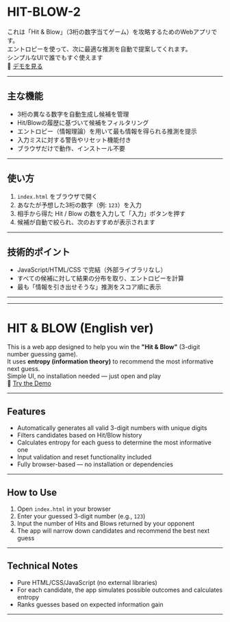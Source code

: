 #  HIT-BLOW-2

これは「Hit & Blow」（3桁の数字当てゲーム）を攻略するためのWebアプリです。  
エントロピーを使って、次に最適な推測を自動で提案してくれます。  
シンプルなUIで誰でもすぐ使えます  
🔗 [デモを見る](https://sho7772987.github.io/HIT-BLOW-2/)

---

##  主な機能

-  3桁の異なる数字を自動生成し候補を管理
-  Hit/Blowの履歴に基づいて候補をフィルタリング
-  エントロピー（情報理論）を用いて最も情報を得られる推測を提示
-  入力ミスに対する警告やリセット機能付き
-  ブラウザだけで動作、インストール不要

---

##  使い方

1. `index.html` をブラウザで開く  
2. あなたが予想した3桁の数字（例: `123`）を入力  
3. 相手から得た Hit / Blow の数を入力して「入力」ボタンを押す  
4. 候補が自動で絞られ、次のおすすめが表示されます

---

##  技術的ポイント

- JavaScript/HTML/CSS で完結（外部ライブラリなし）  
- すべての候補に対して結果の分布を取り、エントロピーを計算  
- 最も「情報を引き出せそうな」推測をスコア順に表示

---

---

#  HIT & BLOW (English ver)

This is a web app designed to help you win the **"Hit & Blow"** (3-digit number guessing game).  
It uses **entropy (information theory)** to recommend the most informative next guess.  
Simple UI, no installation needed — just open and play  
🔗 [Try the Demo](https://sho7772987.github.io/HIT-BLOW-2/)

---

##   Features

- Automatically generates all valid 3-digit numbers with unique digits  
- Filters candidates based on Hit/Blow history  
- Calculates entropy for each guess to determine the most informative one  
- Input validation and reset functionality included  
- Fully browser-based — no installation or dependencies

---

##   How to Use

1. Open `index.html` in your browser  
2. Enter your guessed 3-digit number (e.g., `123`)  
3. Input the number of Hits and Blows returned by your opponent  
4. The app will narrow down candidates and recommend the best next guess

---

##   Technical Notes

- Pure HTML/CSS/JavaScript (no external libraries)  
- For each candidate, the app simulates possible outcomes and calculates entropy  
- Ranks guesses based on expected information gain

---
